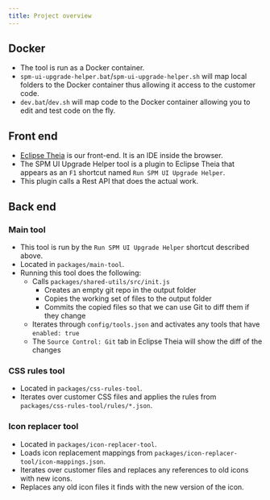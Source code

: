 ```yaml
---
title: Project overview
---
```


## Docker

- The tool is run as a Docker container.
- `spm-ui-upgrade-helper.bat`/`spm-ui-upgrade-helper.sh` will map local folders to the Docker container thus allowing it access to the customer code.
- `dev.bat`/`dev.sh` will map code to the Docker container allowing you to edit and test code on the fly.

## Front end

- [Eclipse Theia](https://theia-ide.org/) is our front-end. It is an IDE inside the browser.
- The SPM UI Upgrade Helper tool is a plugin to Eclipse Theia that appears as an `F1` shortcut named `Run SPM UI Upgrade Helper`.
- This plugin calls a Rest API that does the actual work.

## Back end

### Main tool

- This tool is run by the `Run SPM UI Upgrade Helper` shortcut described above.
- Located in `packages/main-tool`.
- Running this tool does the following:
    - Calls `packages/shared-utils/src/init.js`
        - Creates an empty git repo in the output folder
        - Copies the working set of files to the output folder
        - Commits the copied files so that we can use Git to diff them if they change
    - Iterates through `config/tools.json` and activates any tools that have `enabled: true`
    - The `Source Control: Git` tab in Eclipse Theia will show the diff of the changes

### CSS rules tool

- Located in `packages/css-rules-tool`.
- Iterates over customer CSS files and applies the rules from `packages/css-rules-tool/rules/*.json`.

### Icon replacer tool

- Located in `packages/icon-replacer-tool`.
- Loads icon replacement mappings from `packages/icon-replacer-tool/icon-mappings.json`.
- Iterates over customer files and replaces any references to old icons with new icons.
- Replaces any old icon files it finds with the new version of the icon.

